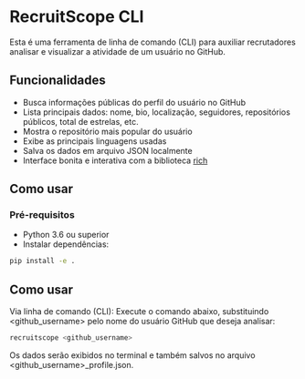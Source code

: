# RecruitScope CLI

Esta é uma ferramenta de linha de comando (CLI) para auxiliar recrutadores analisar e visualizar a atividade de um usuário no GitHub.

## Funcionalidades

- Busca informações públicas do perfil do usuário no GitHub  
- Lista principais dados: nome, bio, localização, seguidores, repositórios públicos, total de estrelas, etc.  
- Mostra o repositório mais popular do usuário  
- Exibe as principais linguagens usadas  
- Salva os dados em arquivo JSON localmente  
- Interface bonita e interativa com a biblioteca [rich](https://github.com/Textualize/rich)

## Como usar

### Pré-requisitos

- Python 3.6 ou superior  
- Instalar dependências:

```bash
pip install -e .
```

## Como usar

Via linha de comando (CLI):
Execute o comando abaixo, substituindo <github_username> pelo nome do usuário GitHub que deseja analisar:

```bash
recruitscope <github_username>
```

Os dados serão exibidos no terminal e também salvos no arquivo <github_username>_profile.json.
